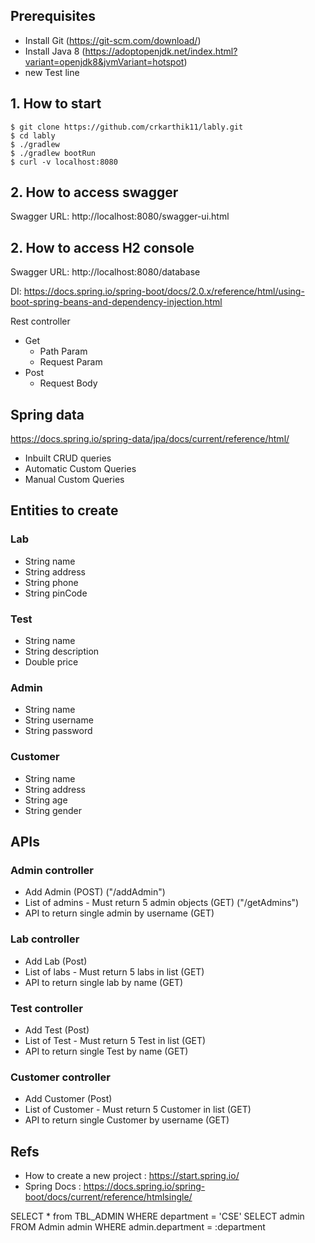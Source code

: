 ## Prerequisites
- Install Git (https://git-scm.com/download/)
- Install Java 8 (https://adoptopenjdk.net/index.html?variant=openjdk8&jvmVariant=hotspot)
- new Test line

## 1. How to start
```
$ git clone https://github.com/crkarthik11/lably.git
$ cd lably
$ ./gradlew
$ ./gradlew bootRun
$ curl -v localhost:8080
```


## 2. How to access swagger

Swagger URL: http://localhost:8080/swagger-ui.html


## 2. How to access H2 console

Swagger URL: http://localhost:8080/database

DI: 
https://docs.spring.io/spring-boot/docs/2.0.x/reference/html/using-boot-spring-beans-and-dependency-injection.html


Rest controller
- Get
    - Path Param
    - Request Param
- Post
    - Request Body

## Spring data 
https://docs.spring.io/spring-data/jpa/docs/current/reference/html/
- Inbuilt CRUD queries
- Automatic Custom Queries
- Manual Custom Queries

## Entities to create

### Lab
 - String name
 - String address
 - String phone
 - String pinCode

 ### Test
 - String name
 - String description
 - Double price


### Admin
 - String name
 - String username
 - String password

### Customer
 - String name
 - String address
 - String age
 - String gender	

## APIs 

### Admin controller
 - Add Admin (POST) ("/addAdmin")
 - List of admins - Must return 5 admin objects (GET) ("/getAdmins")
 - API to return single admin by username (GET)

### Lab controller
 - Add Lab (Post)
 - List of labs - Must return 5 labs in list (GET)
 - API to return single lab by name (GET)


### Test controller
 - Add Test (Post)
 - List of Test - Must return 5 Test in list (GET)
 - API to return single Test by name (GET)


 ### Customer controller
 - Add Customer (Post)
 - List of Customer - Must return 5 Customer in list (GET)
 - API to return single Customer by username (GET)

## Refs
 - How to create a new project : https://start.spring.io/
 - Spring Docs :  https://docs.spring.io/spring-boot/docs/current/reference/htmlsingle/




SELECT * from TBL_ADMIN WHERE department = 'CSE'
SELECT admin FROM Admin admin WHERE admin.department = :department